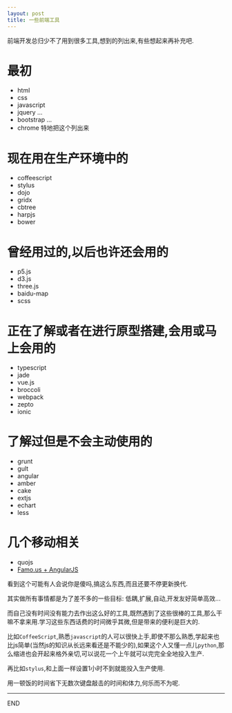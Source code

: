 ```yaml
---
layout: post
title: 一些前端工具
---
```


前端开发总归少不了用到很多工具,想到的列出来,有些想起来再补充吧.

# 最初
- html
- css
- javascript
- jquery ...
- bootstrap ...
- chrome 特地把这个列出来

# 现在用在生产环境中的
- coffeescript
- stylus
- dojo
 - gridx
 - cbtree
- harpjs
- bower

# 曾经用过的,以后也许还会用的
- p5.js
- d3.js
- three.js
- baidu-map
- scss

# 正在了解或者在进行原型搭建,会用或马上会用的
- typescript
- jade
- vue.js
- broccoli
- webpack
- zepto
- ionic

# 了解过但是不会主动使用的
- grunt
- gult
- angular
- amber
- cake
- extjs
- echart
- less

# 几个移动相关
- quojs
- [Famo.us + AngularJS](https://github.com/Famous/famous-angular)


看到这个可能有人会说你是傻吗,搞这么东西,而且还要不停更新换代.

其实做所有事情都是为了差不多的一些目标: 低耦,扩展,自动,开发友好简单高效...

而自己没有时间没有能力去作出这么好的工具,既然遇到了这些很棒的工具,那么干嘛不拿来用.学习这些东西话费的时间微乎其微,但是带来的便利是巨大的.

比如`CoffeeScript`,熟悉`javascript`的人可以很快上手,即使不那么熟悉,学起来也比js简单(当然js的知识从长远来看还是不能少的),如果这个人又懂一点儿`python`,那么缩进也会开起来格外亲切,可以说花一个上午就可以完完全全地投入生产.

再比如`stylus`,和上面一样设置1小时不到就能投入生产使用.

用一顿饭的时间省下无数次键盘敲击的时间和体力,何乐而不为呢.

---
END